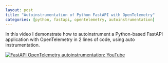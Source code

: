 ```yaml
---
layout: post
title: "Autoinstrumentation of Python FastAPI with OpenTelemetry"
categories: [python, fastapi, opentelemetry, autoinstrumentation]
---
```


In this video I demonstrate how to autoinstrument a Python-based FastAPI application with OpenTelemetry in 2 lines of code, using auto instrumentation.

[![FastAPI OpenTelemetry autoinstrumentation: YouTube](https://img.youtube.com/vi/xOmyeb3Ee10/0.jpg)](https://www.youtube.com/watch?v=xOmyeb3Ee10)